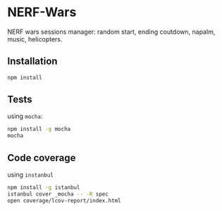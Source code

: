NERF-Wars
=========

NERF wars sessions manager: random start, ending coutdown, napalm, music, helicopters.

## Installation

```bash
npm install
```

## Tests

using `mocha`:

```bash
npm install -g mocha
mocha
```

## Code coverage

using `instanbul`

```bash
npm install -g istanbul
istanbul cover _mocha -- -R spec
open coverage/lcov-report/index.html
```




